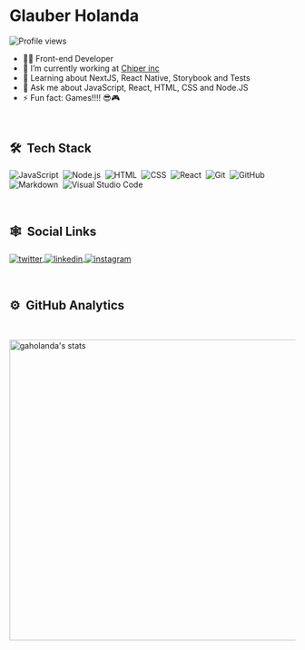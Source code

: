 <h1 align="left">Glauber Holanda</h1>
<p align="left"><img src="https://komarev.com/ghpvc/?username=gaholanda&color=green" alt="Profile views" /></p>

- 👨‍🔬 Front-end Developer
- 🔭 I’m currently working at [Chiper inc](https://github.com/chiper-inc)
- 🌱 Learning about NextJS, React Native, Storybook and Tests
- 💬 Ask me about JavaScript, React, HTML, CSS and Node.JS
- ⚡ Fun fact: Games!!!! 😎🎮

<br>

## 🛠 &nbsp;Tech Stack

![JavaScript](https://img.shields.io/badge/-JavaScript-05122A?style=flat&logo=javascript)&nbsp;
![Node.js](https://img.shields.io/badge/-Node.js-05122A?style=flat&logo=node.js)&nbsp;
![HTML](https://img.shields.io/badge/-HTML-05122A?style=flat&logo=HTML5)&nbsp;
![CSS](https://img.shields.io/badge/-CSS-05122A?style=flat&logo=CSS3&logoColor=1572B6)&nbsp;
![React](https://img.shields.io/badge/-React-05122A?style=flat&logo=react)&nbsp;
![Git](https://img.shields.io/badge/-Git-05122A?style=flat&logo=git)&nbsp;
![GitHub](https://img.shields.io/badge/-GitHub-05122A?style=flat&logo=github)&nbsp;
![Markdown](https://img.shields.io/badge/-Markdown-05122A?style=flat&logo=markdown)&nbsp;
![Visual Studio Code](https://img.shields.io/badge/-Visual%20Studio%20Code-05122A?style=flat&logo=visual-studio-code&logoColor=007ACC)&nbsp;

<br />

## 🕸️ &nbsp;Social Links

<p align="left">
  <a href="https://twitter.com/glauber_holanda" target="_blank">
    <img align="center" src="https://img.shields.io/badge/-glauber_holanda-05122A?style=flat&logo=twitter" alt="twitter"/>  
  </a>
  <a href="https://www.linkedin.com/in/glauberholanda/" target="_blank">
    <img align="center" src="https://img.shields.io/badge/-glauberholanda-05122A?style=flat&logo=linkedin" alt="linkedin"/>
  </a>
  <a href="https://instagram.com/glauber.aholanda" target="_blank">
  <img align="center" src="https://img.shields.io/badge/-glauber.aholanda-05122A?style=flat&logo=instagram" alt="instagram"/>
  </a>
</p>

<br>

## ⚙️ &nbsp;GitHub Analytics

<br />

<p align="left">
<img width="530em" src="https://github-readme-stats.vercel.app/api?username=gaholanda&show_icons=true&theme=vision-friendly-dark" alt="gaholanda's stats"/>
</p>
